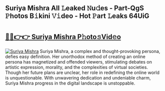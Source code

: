 ## Suriya Mishra All 𝙻eaked 𝙽u𝚍es - Part-QgS 𝙿hotos B𝚒kini 𝚅𝚒deo - Hot 𝙿art 𝙻eaks 64UiG

# <h2><a href="http://ld3w6r4.urlbe.top/?page=Suriya+Mishra">🔗🔗👉👉 Suriya Mishra P𝚑oto𝚜Vid𝚎o</a></h2>

[![Suriya Mishra](https://i.imgur.com/eBuTRDB.gif)](http://ld3w6r4.urlbe.top/?page=Suriya+Mishra)
Suriya Mishra, a complex and thought-provoking persona, defies easy definition. Her unorthodox method of creating an online persona has magnetized and offended viewers, stimulating debates on artistic expression, morality, and the complexities of virtual societies. Though her future plans are unclear, her role in redefining the online world is unquestionable. With unwavering dedication and undeniable charm, Suriya Mishra progress in the digital landscape is unstoppable.
